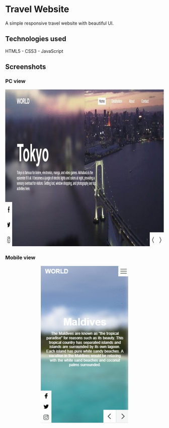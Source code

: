 # Travel Website

A simple responsive travel website with beautiful UI.

## Technologies used

HTML5 - CSS3 - JavaScript

## Screenshots

### PC view
<p align="center">
  <img src="assets/desktop.gif" height="500em" />
</p>

### Mobile view
<p align="center">
  <img src="assets/mobile.gif" height="500em" />
</p>



